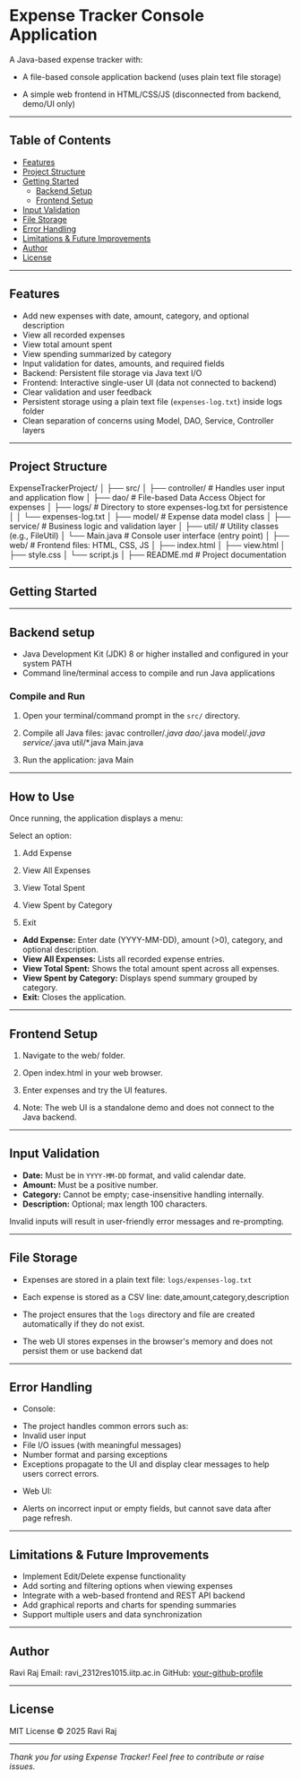 # Expense Tracker Console Application

A Java-based expense tracker with:
 * A file-based console application backend (uses plain text file storage)

 * A simple web frontend in HTML/CSS/JS (disconnected from backend, demo/UI only)

---

## Table of Contents

- [Features](#features)  
- [Project Structure](#project-structure)  
- [Getting Started](#getting-started)  
  - [Backend Setup](#backend-setup)  
  - [Frontend Setup](#frontend-setup)  
- [Input Validation](#input-validation)  
- [File Storage](#file-storage)  
- [Error Handling](#error-handling)  
- [Limitations & Future Improvements](#limitations--future-improvements)  
- [Author](#author)  
- [License](#license)
 

---

## Features

- Add new expenses with date, amount, category, and optional description  
- View all recorded expenses  
- View total amount spent  
- View spending summarized by category  
- Input validation for dates, amounts, and required fields  
- Backend: Persistent file storage via Java text I/O
- Frontend: Interactive single-user UI (data  not connected to backend)
- Clear validation and user feedback
- Persistent storage using a plain text file (`expenses-log.txt`) inside logs folder  
- Clean separation of concerns using Model, DAO, Service, Controller layers

---

## Project Structure

ExpenseTrackerProject/
│
├── src/
│   ├── controller/          # Handles user input and application flow
│   ├── dao/                 # File-based Data Access Object for expenses
│   ├── logs/                # Directory to store expenses-log.txt for persistence
│   │    └── expenses-log.txt
│   ├── model/               # Expense data model class
│   ├── service/             # Business logic and validation layer
│   ├── util/                # Utility classes (e.g., FileUtil)
│   └── Main.java            # Console user interface (entry point)
│
├── web/                     # Frontend files: HTML, CSS, JS 
│   ├── index.html
│   ├── view.html
│   ├── style.css
│   └── script.js
│
├── README.md                # Project documentation

---

## Getting Started

---

## Backend setup

- Java Development Kit (JDK) 8 or higher installed and configured in your system PATH  
- Command line/terminal access to compile and run Java applications

### Compile and Run

1. Open your terminal/command prompt in the `src/` directory.

2. Compile all Java files: javac controller/*.java dao/*.java model/*.java service/*.java util/*.java Main.java

3. Run the application: java Main

---

## How to Use

Once running, the application displays a menu:

Select an option:

1. Add Expense

2. View All Expenses

3. View Total Spent

4. View Spent by Category

5. Exit


- **Add Expense:** Enter date (YYYY-MM-DD), amount (>0), category, and optional description.  
- **View All Expenses:** Lists all recorded expense entries.  
- **View Total Spent:** Shows the total amount spent across all expenses.  
- **View Spent by Category:** Displays spend summary grouped by category.  
- **Exit:** Closes the application.

---

## Frontend Setup
1. Navigate to the web/ folder.

2. Open index.html in your web browser.

3. Enter expenses and try the UI features.

4. Note: The web UI is a standalone demo and does not connect to the Java backend.

---

## Input Validation

- **Date:** Must be in `YYYY-MM-DD` format, and valid calendar date.  
- **Amount:** Must be a positive number.  
- **Category:** Cannot be empty; case-insensitive handling internally.  
- **Description:** Optional; max length 100 characters.

Invalid inputs will result in user-friendly error messages and re-prompting.

---

## File Storage

- Expenses are stored in a plain text file: `logs/expenses-log.txt`  
- Each expense is stored as a CSV line: date,amount,category,description  

- The project ensures that the `logs` directory and file are created automatically if they do not exist.
- The web UI stores expenses in the browser's memory and does not persist them or use backend dat

---

## Error Handling
* Console:
 - The project handles common errors such as:  
 - Invalid user input  
 - File I/O issues (with meaningful messages)  
 - Number format and parsing exceptions  
 - Exceptions propagate to the UI and display clear messages to help users correct errors.

* Web UI:
 - Alerts on incorrect input or empty fields, but cannot save data after page refresh.
---

## Limitations & Future Improvements

- Implement Edit/Delete expense functionality  
- Add sorting and filtering options when viewing expenses  
- Integrate with a web-based frontend and REST API backend  
- Add graphical reports and charts for spending summaries  
- Support multiple users and data synchronization

---

## Author

Ravi Raj 
Email: ravi_2312res1015.iitp.ac.in 
GitHub: [your-github-profile](https://github.com/raviraj-47)

---

## License

MIT License © 2025 Ravi Raj

---

*Thank you for using Expense Tracker! Feel free to contribute or raise issues.*


